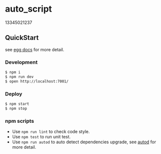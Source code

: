 # auto_script


 13345021237

## QuickStart

<!-- add docs here for user -->
  
see [egg docs][egg] for more detail.

### Development  

```bash
$ npm i
$ npm run dev
$ open http://localhost:7001/
```

### Deploy

```bash
$ npm start
$ npm stop
```

### npm scripts

- Use `npm run lint` to check code style.
- Use `npm test` to run unit test.
- Use `npm run autod` to auto detect dependencies upgrade, see [autod](https://www.npmjs.com/package/autod) for more detail.


[egg]: https://eggjs.org
